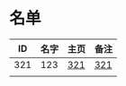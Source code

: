 
# 名单

|  ID    |  名字    |  主页    | 备注     |
| ---- | ---- | ---- | ---- |
|  321   |  123   |  [321](Self_intro.md)   |  [321](Self_intro.md)    |
|      |      |      |      |

